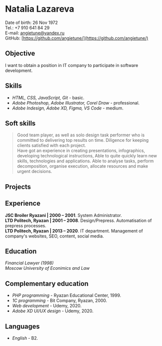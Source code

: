 # Natalia Lazareva
Date of birth: 26 Nov 1972\
Tel.: +7 910 641 84 29\
E-mail: angietune@yandex.ru\
GitHub: [https://github.com/angietune/](https://github.com/angietune/)
## Objective
I want to obtain a position in IT company to participate in software development.
## Skills
* *HTML, CSS, JavaScript, Git* - basic.
* *Adobe Photoshop, Adobe Illustrator, Corel Draw* - professional.
* *Adobe Indesign, Adobe XD, Figma, VS Code* - medium.
## Soft skills
> Good team player, as well as solo design task performer who is committed to delivering top results on time. 
> Diligence for keeping clients satisfied with each project. \
> Have got an experience in creating presentations, infographics, developing technological instructions, 
> Able to quite quickly learn new skills, technologies and applications.
> Able to analyse tasks, perform decomposition, organise execution, allocate resources and make urgent decisions.
## Projects
## Experience
**JSC Broiler Ryazani | 2000 – 2001**. System Administrator.\
**LTD Politech, Ryazan | 2001 – 2008**. Design/Prepress. Automatisation of prepress processes.\
**LTD Politech, Ryazan | 2013 – 2020**. IT department. Management of company's websites, SEO, content, social 
media.
## Education
*Financial Lawyer (1998)*\
*Moscow University of Econimics and Law*
## Complementary education
* *PHP programming* - Ryazan Educational Center, 1999.
* *1C programming* - Bit Company, Ryazan, 2000.
* *Web development* - Udemy, 2020.
* *Adobe XD UI/UX design* - Udemy, 2020.
## Languages
* *English* - B2.
